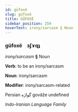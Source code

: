 ```yaml
---
id: güfoxë
slug: güfoxë
title: GÜFOXË
sidebar_position: 259
hoverText: irony/sarcasm § Noun
---
```


### güfoxë&emsp;<span kind="abugida">ꜿʄɤɋʇ</span>

*irony/sarcasm* **§** Noun

**Verb**: to be an irony/sarcasm

**Noun**: irony/sarcasm

**Modifier**: irony/sarcasm-related

Persian گواژه‎ govâže undefined

*Indo-Iranian Language Family*